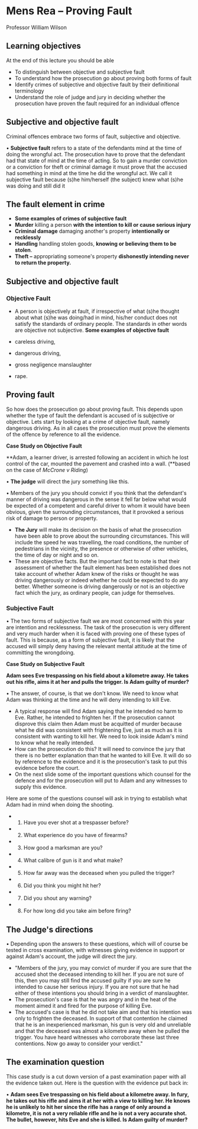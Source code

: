 # Mens Rea – Proving Fault

Professor William Wilson

## Learning objectives

At the end of this lecture you should be able

- To distinguish between objective and subjective fault
- To understand how the prosecution go about proving both forms of fault
- Identify crimes of subjective and objective fault by their definitional terminology
- Understand the role of judge and jury in deciding whether the prosecution have proven the fault required for an individual offence

## Subjective and objective fault

Criminal offences embrace two forms of fault, subjective and objective.

• **Subjective fault** refers to a state of the defendants mind at the time of doing the wrongful act. The prosecution have to prove that the defendant had that state of mind at the time of acting. So to gain a murder conviction or a conviction for theft or criminal damage it must prove that the accused had something in mind at the time he did the wrongful act. We call it subjective fault because (s)he him/herself (the subject) knew what (s)he was doing and still did it

## The fault element in crime

- **Some examples of crimes of subjective fault**
- **Murder** killing a person **with the intention to kill or cause serious injury**
- **Criminal damage** damaging another's property **intentionally or recklessly**
- **Handling** handling stolen goods, **knowing or believing them to be stolen**.
- **Theft –** appropriating someone's property **dishonestly intending never to return the property.**

## Subjective and objective fault

### **Objective Fault**
- A person is objectively at fault, if irrespective of what (s)he thought about what (s)he was doing/had in mind, his/her conduct does not satisfy the standards of ordinary people. The standards in other words are objective not subjective.
**Some examples of objective fault**

- careless driving,
- dangerous driving,
- gross negligence manslaughter
- rape.

## Proving fault

So how does the prosecution go about proving fault. This depends upon whether the type of fault the defendant is accused of is subjective or objective. Lets start by looking at a crime of objective fault, namely dangerous driving. As in all cases the prosecution must prove the elements of the offence by reference to all the evidence.

**Case Study on Objective Fault**

**Adam, a learner driver, is arrested following an accident in which he lost control of the car, mounted the pavement and crashed into a wall. (**based on the case of *McCrone v Riding*)

• **The judge** will direct the jury something like this.

• Members of the jury you should convict if you think that the defendant's manner of driving was dangerous in the sense it fell far below what would be expected of a competent and careful driver to whom it would have been obvious, given the surrounding circumstances, that it provoked a serious risk of damage to person or property.

- **The Jury** will make its decision on the basis of what the prosecution have been able to prove about the surrounding circumstances. This will include the speed he was travelling, the road conditions, the number of pedestrians in the vicinity, the presence or otherwise of other vehicles, the time of day or night and so on.
- These are objective facts. But the important fact to note is that their assessment of whether the fault element has been established does not take account of whether Adam knew of the risks or thought he was driving dangerously or indeed whether he could be expected to do any better. Whether someone is driving dangerously or not is an objective fact which the jury, as ordinary people, can judge for themselves.

### **Subjective Fault**

• The two forms of subjective fault we are most concerned with this year are intention and recklessness. The task of the prosecution is very different and very much harder when it is faced with proving one of these types of fault. This is because, as a form of subjective fault, it is likely that the accused will simply deny having the relevant mental attitude at the time of committing the wrongdoing.

**Case Study on Subjective Fault**

**Adam sees Eve trespassing on his field about a kilometre away. He takes out his rifle, aims it at her and pulls the trigger. Is Adam guilty of murder?**

• The answer, of course, is that we don't know. We need to know what Adam was thinking at the time and he will deny intending to kill Eve.

- A typical response will find Adam saying that he intended no harm to Eve. Rather, he intended to frighten her. If the prosecution cannot disprove this claim then Adam must be acquitted of murder because what he did was consistent with frightening Eve, just as much as it is consistent with wanting to kill her. We need to look inside Adam's mind to know what he really intended.
- How can the prosecution do this? It will need to convince the jury that there is no better explanation than that he wanted to kill Eve. It will do so by reference to the evidence and it is the prosecution's task to put this evidence before the court.
- On the next slide some of the important questions which counsel for the defence and for the prosecution will put to Adam and any witnesses to supply this evidence.

Here are some of the questions counsel will ask in trying to establish what Adam had in mind when doing the shooting.

- 1. Have you ever shot at a trespasser before?
- 2. What experience do you have of firearms?
- 3. How good a marksman are you?
- 4. What calibre of gun is it and what make?
- 5. How far away was the deceased when you pulled the trigger?
- 6. Did you think you might hit her?
- 7. Did you shout any warning?
- 8. For how long did you take aim before firing?

## The Judge's directions

• Depending upon the answers to these questions, which will of course be tested in cross examination, with witnesses giving evidence in support or against Adam's account, the judge will direct the jury.

- "Members of the jury, you may convict of murder if you are sure that the accused shot the deceased intending to kill her. If you are not sure of this, then you may still find the accused guilty if you are sure he intended to cause her serious injury. If you are not sure that he had either of these intentions you should bring in a verdict of manslaughter.
- The prosecution's case is that he was angry and in the heat of the moment aimed it and fired for the purpose of killing Eve.
- The accused's case is that he did not take aim and that his intention was only to frighten the deceased. In support of that contention he claimed that he is an inexperienced marksman, his gun is very old and unreliable and that the deceased was almost a kilometre away when he pulled the trigger. You have heard witnesses who corroborate these last three contentions. Now go away to consider your verdict."

## The examination question

This case study is a cut down version of a past examination paper with all the evidence taken out. Here is the question with the evidence put back in:

• **Adam sees Eve trespassing on his field about a kilometre away. In fury, he takes out his rifle and aims it at her with a view to killing her. He knows he is unlikely to hit her since the rifle has a range of only around a kilometre, it is not a very reliable rifle and he is not a very accurate shot. The bullet, however, hits Eve and she is killed. Is Adam guilty of murder?**

